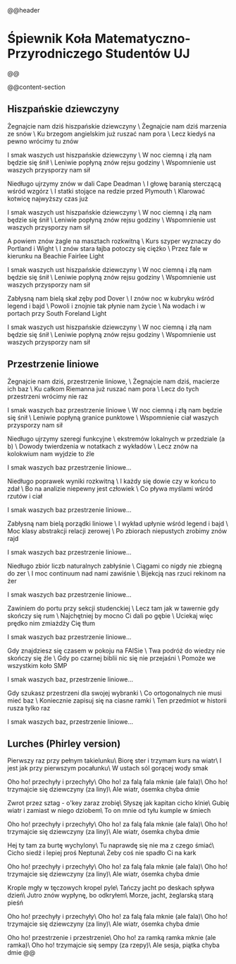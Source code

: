 @@header
# Śpiewnik Koła Matematyczno-Przyrodniczego Studentów UJ
@@

@@content-section
## Hiszpańskie dziewczyny

Żegnajcie nam dziś hiszpańskie dziewczyny  \\
Żegnajcie nam dziś marzenia ze snów  \\
Ku brzegom angielskim już ruszać nam pora  \\
Lecz kiedyś na pewno wrócimy tu znów  


I smak waszych ust hiszpańskie dziewczyny  \\
W noc ciemną i złą nam będzie się śnił  \\
Leniwie popłyną znów rejsu godziny  \\
Wspomnienie ust waszych przysporzy nam sił  


Niedługo ujrzymy znów w dali Cape Deadman  \\
I głowę baranią sterczącą wśród wzgórz  \\
I statki stojące na redzie przed Plymouth  \\
Klarować kotwicę najwyższy czas już  


I smak waszych ust hiszpańskie dziewczyny  \\
W noc ciemną i złą nam będzie się śnił  \\
Leniwie popłyną znów rejsu godziny  \\
Wspomnienie ust waszych przysporzy nam sił  


A powiem znów żagle na masztach rozkwitną  \\
Kurs szyper wyznaczy do Portland i Wight  \\
I znów stara łajba potoczy się ciężko  \\
Przez fale w kierunku na Beachie Fairlee Light  


I smak waszych ust hiszpańskie dziewczyny  \\
W noc ciemną i złą nam będzie się śnił  \\
Leniwie popłyną znów rejsu godziny  \\
Wspomnienie ust waszych przysporzy nam sił  


Zabłysną nam bielą skał zęby pod Dover  \\
I znów noc w kubryku wśród legend i bajd  \\
Powoli i znojnie tak płynie nam życie  \\
Na wodach i w portach przy South Foreland Light  


I smak waszych ust hiszpańskie dziewczyny  \\
W noc ciemną i złą nam będzie się śnił  \\
Leniwie popłyną znów rejsu godziny  \\
Wspomnienie ust waszych przysporzy nam sił




## Przestrzenie liniowe

Żegnajcie nam dziś, przestrzenie liniowe,  \\
Żegnajcie nam dziś, macierze ich baz  \\
Ku całkom Riemanna już ruszać nam pora  \\
Lecz do tych przestrzeni wrócimy nie raz  


I smak waszych baz przestrzenie liniowe  \\
W noc ciemną i złą nam będzie się śnił  \\
Leniwie popłyną granice punktowe  \\
Wspomnienie ciał waszych przysporzy nam sił  


Niedługo ujrzymy szeregi funkcyjne  \\
ekstremów lokalnych w przedziale (a b)  \\
Dowody twierdzenia w notatkach z wykładów  \\
Lecz znów na kolokwium nam wyjdzie to źle  


I smak waszych baz przestrzenie liniowe...  


Niedługo poprawek wyniki rozkwitną  \\
I każdy się dowie czy w końcu to zdał  \\
Bo na analizie niepewny jest człowiek  \\
Co pływa myślami wśród rzutów i ciał  


I smak waszych baz przestrzenie liniowe...  


Zabłysną nam bielą porządki liniowe  \\
I wykład upłynie wśród legend i bajd  \\
Moc klasy abstrakcji relacji zerowej  \\
Po zbiorach niepustych zrobimy znów rajd  


I smak waszych baz przestrzenie liniowe...  


Niedługo zbiór liczb naturalnych zabłyśnie  \\
Ciągami co nigdy nie zbiegną do zer  \\
I moc continuum nad nami zawiśnie  \\
Bijekcją nas rzuci rekinom na żer  


I smak waszych baz przestrzenie liniowe...


Zawiniem do portu przy sekcji studenckiej  \\
Lecz tam jak w tawernie gdy skończy się rum  \\
Najchętniej by mocno Ci dali po gębie  \\
Uciekaj więc prędko nim zmiażdży Cię tłum  


I smak waszych baz przestrzenie liniowe...  


Gdy znajdziesz się czasem w pokoju na FAISie  \\
Twa podróż do wiedzy nie skończy się źle  \\
Gdy po czarnej biblii nic się nie przejaśni  \\
Pomoże we wszystkim koło SMP  


I smak waszych baz, przestrzenie liniowe...  


Gdy szukasz przestrzeni dla swojej wybranki  \\
Co ortogonalnych nie musi mieć baz  \\
Koniecznie zapisuj się na ciasne ramki  \\
Ten przedmiot w historii rusza tylko raz  


I smak waszych baz, przestrzenie liniowe...




## Lurches (Phirley version)

Pierwszy raz przy pełnym takielunku\\
Biorę ster i trzymam kurs na wiatr\\
I jest jak przy pierwszym pocałunku\\
W ustach sól gorącej wody smak


Oho ho! przechyły i przechyły\\
Oho ho! za falą fala mknie (ale fala)\\
Oho ho! trzymajcie się dziewczyny (za liny)\\
Ale wiatr, ósemka chyba dmie


Zwrot przez sztag - o'key zaraz zrobię\\
Słyszę jak kapitan cicho klnie\\
Gubię wiatr i zamiast w niego dziobem\\
To on mnie od tyłu kumple w śmiech


Oho ho! przechyły i przechyły\\
Oho ho! za falą fala mknie (ale fala)\\
Oho ho! trzymajcie się dziewczyny (za liny)\\
Ale wiatr, ósemka chyba dmie


Hej ty tam za burtę wychylony\\
Tu naprawdę się nie ma z czego śmiać\\
Cicho siedź i lepiej proś Neptuna\\
Żeby coś nie spadło Ci na kark


Oho ho! przechyły i przechyły\\
Oho ho! za falą fala mknie (ale fala)\\
Oho ho! trzymajcie się dziewczyny (za liny)\\
Ale wiatr, ósemka chyba dmie


Krople mgły w tęczowych kropel pyle\\
Tańczy jacht po deskach spływa dzień\\
Jutro znów wypłynę, bo odkryłem\\
Morze, jacht, żeglarską starą pieśń


Oho ho! przechyły i przechyły\\
Oho ho! za falą fala mknie (ale fala)\\
Oho ho! trzymajcie się dziewczyny (za liny)\\
Ale wiatr, ósemka chyba dmie


Oho ho! przestrzenie i przestrzenie\\
Oho ho! za ramką ramka mknie (ale ramka)\\
Oho ho! trzymajcie się sempy (za rzepy)\\
Ale sesja, piątka chyba dmie
@@
